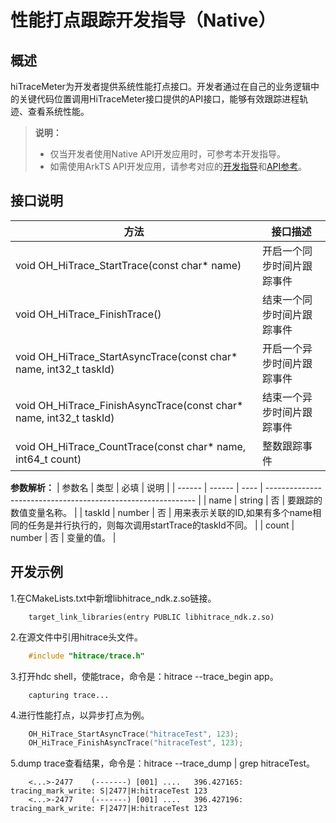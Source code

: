 # 性能打点跟踪开发指导（Native）
## 概述
hiTraceMeter为开发者提供系统性能打点接口。开发者通过在自己的业务逻辑中的关键代码位置调用HiTraceMeter接口提供的API接口，能够有效跟踪进程轨迹、查看系统性能。
> **说明：**
> 
> - 仅当开发者使用Native API开发应用时，可参考本开发指导。
> - 如需使用ArkTS API开发应用，请参考对应的[开发指导](hitracemeter-guidelines.md)和[API参考](../reference/apis/js-apis-hitracemeter.md)。
## 接口说明
| 方法 | 接口描述 |
| -------- | -------- |
| void OH_HiTrace_StartTrace(const char* name) | 开启一个同步时间片跟踪事件 |
| void OH_HiTrace_FinishTrace() | 结束一个同步时间片跟踪事件 |
| void OH_HiTrace_StartAsyncTrace(const char* name, int32_t taskId) | 开启一个异步时间片跟踪事件 |
| void OH_HiTrace_FinishAsyncTrace(const char* name, int32_t taskId) | 结束一个异步时间片跟踪事件 |
| void OH_HiTrace_CountTrace(const char* name, int64_t count) | 整数跟踪事件 |
**参数解析：**
| 参数名 | 类型 | 必填 | 说明                                                         |
| ------ | ------ | ---- | ------------------------------------------------------------ |
| name   | string | 否   | 要跟踪的数值变量名称。 |
| taskId | number | 否   | 用来表示关联的ID,如果有多个name相同的任务是并行执行的，则每次调用startTrace的taskId不同。 |
| count  | number | 否   | 变量的值。  |
## 开发示例
1.在CMakeLists.txt中新增libhitrace_ndk.z.so链接。
```
    target_link_libraries(entry PUBLIC libhitrace_ndk.z.so)
```
2.在源文件中引用hitrace头文件。
```c++
    #include "hitrace/trace.h"
```
3.打开hdc shell，使能trace，命令是：hitrace --trace_begin app。
```shell
    capturing trace...
```
4.进行性能打点，以异步打点为例。
```c++
    OH_HiTrace_StartAsyncTrace("hitraceTest", 123);
    OH_HiTrace_FinishAsyncTrace("hitraceTest", 123);
```
5.dump trace查看结果，命令是：hitrace --trace_dump | grep hitraceTest。
```shell
    <...>-2477    (-------) [001] ....   396.427165: tracing_mark_write: S|2477|H:hitraceTest 123
    <...>-2477    (-------) [001] ....   396.427196: tracing_mark_write: F|2477|H:hitraceTest 123
```